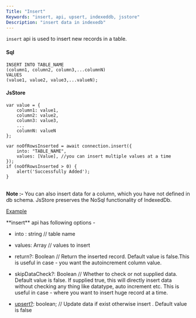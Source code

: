 ```yaml
---
Title: "Insert"
Keywords: "insert, api, upsert, indexeddb, jsstore"
Description: "insert data in indexedb"
---
```


`insert` api is used to insert new records in a table.

#### Sql

```
INSERT INTO TABLE_NAME
(column1, column2, column3,...columnN)
VALUES
(value1, value2, value3,...valueN);
```

#### JsStore

```
var value = {
    column1: value1,
    column2: value2,
    column3: value3,
    ...
    columnN: valueN
};

var noOfRowsInserted = await connection.insert({
    into: "TABLE_NAME",
    values: [Value], //you can insert multiple values at a time
});
if (noOfRowsInserted > 0) {
    alert('Successfully Added');
}
```

<br>**Note :-** You can also insert data for a column, which you have not defined in db schema. JsStore preserves the NoSql functionality of IndexedDb.

<p class="margin-top-40px text-center">
    <a class="btn info" target="_blank" href="https://ujjwalguptaofficial.github.io/idbstudio/?db=Demo&query=insert(%7B%0A%20%20%20%20into%3A%20%22Customers%22%2C%0A%20%20%20%20values%3A%20%5B%7B%0A%20%20%20%20%20%20%20%20customerName%3A%20'ujjwal%20gupta'%2C%0A%20%20%20%20%20%20%20%20contactName%3A%20'ujjwal'%2C%0A%20%20%20%20%20%20%20%20address%3A%20'bhubaneswar%20odisha'%2C%0A%20%20%20%20%20%20%20%20city%3A%20'bhubaneswar'%2C%0A%20%20%20%20%20%20%20%20postalCode%3A%20'12345'%2C%0A%20%20%20%20%20%20%20%20country%3A%20'India'%0A%20%20%20%20%7D%5D%0A%7D)%3B%0A">Example</a>
</p>

<div class="margin-top-30px top-border mb-20px"></div>
**insert** api has following options -

* into : string // table name

* values: Array // values to insert

* return?: Boolean // Return the inserted record. Default value is false.This is useful in case - you want the autoincrement column value.

* skipDataCheck?: Boolean // Whether to check or not supplied data. Default value is false. If supplied true, this will directly insert data without checking any thing like datatype, auto increment etc. This is useful in case - where you want to insert huge record at a time.

* <a href="/tutorial/insert/upsert">upsert?</a>: boolean; // Update data if exist otherwise insert . Default value is false
